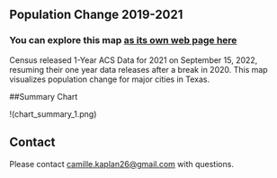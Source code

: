 ## Population Change 2019-2021

### You can explore this map [as its own web page here](https://cmlkap.github.io/population-change-texas-cities-2019-2021/)

Census released 1-Year ACS Data for 2021 on September 15, 2022, resuming their one year data releases after a break in 2020. This map visualizes population change for major cities in Texas. 

##Summary Chart

!(chart_summary_1.png)

## Contact
Please contact camille.kaplan26@gmail.com with questions. 
